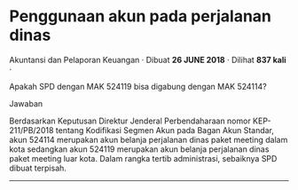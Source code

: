 Penggunaan akun pada perjalanan dinas
=====================================

Akuntansi dan Pelaporan Keuangan · Dibuat **26 JUNE 2018** · Dilihat **837 kali** ·

Apakah SPD dengan MAK 524119 bisa digabung dengan MAK 524114?

  

Jawaban  

Berdasarkan Keputusan Direktur Jenderal Perbendaharaan nomor KEP-211/PB/2018 tentang Kodifikasi Segmen Akun pada Bagan Akun Standar, akun 524114 merupakan akun belanja perjalanan dinas paket meeting dalam kota sedangkan akun 524119 merupakan akun belanja perjalanan dinas paket meeting luar kota. Dalam rangka tertib administrasi, sebaiknya SPD dibuat terpisah.  
  

  
  
  

* * *
